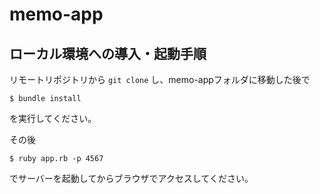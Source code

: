 # memo-app

## ローカル環境への導入・起動手順

リモートリポジトリから `git clone` し、memo-appフォルダに移動した後で
```
$ bundle install
```
を実行してください。

その後
```
$ ruby app.rb -p 4567
```
でサーバーを起動してからブラウザでアクセスしてください。
